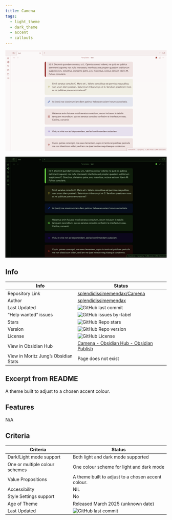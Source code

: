 ```yaml
---
title: Camena
tags:
  - light_theme
  - dark_theme
  - accent
  - callouts
---
```


![Camena Light Theme Screenshot](https://raw.githubusercontent.com/splendidissimemendax/Camena/refs/heads/master/Light_red_screenshot.png)

![Camena Dark Theme Screenshot](https://raw.githubusercontent.com/splendidissimemendax/Camena/refs/heads/master/Dark_green_screenshot.png)

## Info

| Info                                 | Status                                                                                                                                                        |
| ------------------------------------ | ------------------------------------------------------------------------------------------------------------------------------------------------------------- |
| Repository Link                      | [splendidissimemendax/Camena](https://github.com/splendidissimemendax/Camena)                                                                                 |
| Author                               | [splendidissimemendax](https://github.com/splendidissimemendax)                                                                                               |
| Last Updated                         | ![GitHub last commit](https://img.shields.io/github/last-commit/splendidissimemendax/Camena?color=573E7A&label=last%20update&logo=github&style=for-the-badge) |
| “Help wanted” issues                 | ![GitHub issues by-label](https://img.shields.io/github/issues/splendidissimemendax/Camena/help%20wanted?color=573E7A&logo=github&style=for-the-badge)        |
| Stars                                | ![GitHub Repo stars](https://img.shields.io/github/stars/splendidissimemendax/Camena?color=573E7A&logo=github&style=for-the-badge)                            |
| Version                              | ![GitHub Repo version](https://img.shields.io/github/v/release/splendidissimemendax/Camena?color=573E7A&logo=github&style=for-the-badge&=semver)              |
| License                              | ![GitHub License](https://img.shields.io/github/license/splendidissimemendax/Camena?style=for-the-badge)                                                      |
| View in Obsidian Hub                 | [Camena \- Obsidian Hub \- Obsidian Publish](https://publish.obsidian.md/hub/02+-+Community+Expansions/02.05+All+Community+Expansions/Themes/Camena)          |
| View in Moritz Jung’s Obsidian Stats | Page does not exist                                                                                                                                           |

## Excerpt from README

A theme built to adjust to a chosen accent colour.

## Features

N/A

## Criteria

| Criteria                       | Status                                                                                                                                                        |
| ------------------------------ | ------------------------------------------------------------------------------------------------------------------------------------------------------------- |
| Dark/Light mode support        | Both light and dark mode supported                                                                                                                            |
| One or multiple colour schemes | One colour scheme for light and dark mode                                                                                                                     |
| Value Propositions             | A theme built to adjust to a chosen accent colour.                                                                                                            |
| Accessibility                  | NIL                                                                                                                                                           |
| Style Settings support         | No                                                                                                                                                            |
| Age of Theme                   | Released March 2025 (unknown date)                                                                                                                            |
| Last Updated                   | ![GitHub last commit](https://img.shields.io/github/last-commit/splendidissimemendax/Camena?color=573E7A&label=last%20update&logo=github&style=for-the-badge) |
